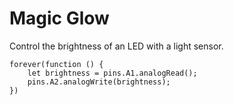 # Magic Glow

Control the brightness of an LED with a light sensor.

```blocks
forever(function () {
    let brightness = pins.A1.analogRead();
    pins.A2.analogWrite(brightness);
})
```